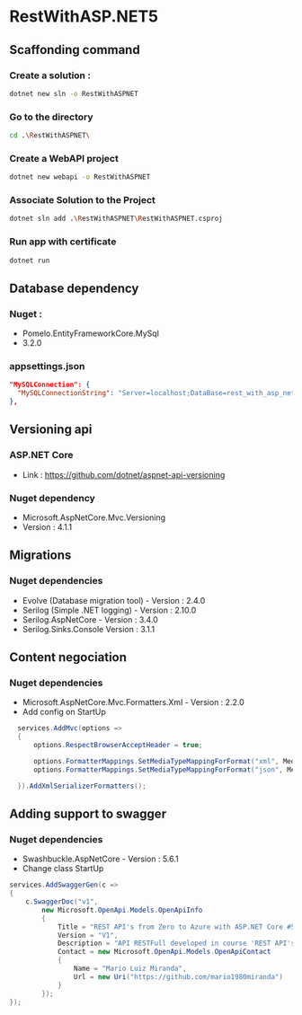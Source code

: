 # RestWithASP.NET5

## Scaffonding command
### Create a solution :
```bash
dotnet new sln -o RestWithASPNET
```
### Go to the directory
```bash
cd .\RestWithASPNET\
```
### Create a WebAPI project
```bash
dotnet new webapi -o RestWithASPNET
```
### Associate Solution to the Project
```bash
dotnet sln add .\RestWithASPNET\RestWithASPNET.csproj
```
### Run app with certificate
```bash
dotnet run
```

## Database dependency
### Nuget : 
- Pomelo.EntityFrameworkCore.MySql
- 3.2.0
### appsettings.json
```json
"MySQLConnection": {
  "MySQLConnectionString": "Server=localhost;DataBase=rest_with_asp_net;Uid=root;Pwd=admin123"
},
```

## Versioning api
### ASP.NET Core
- Link : https://github.com/dotnet/aspnet-api-versioning
### Nuget dependency 
- Microsoft.AspNetCore.Mvc.Versioning
- Version : 4.1.1

## Migrations
### Nuget dependencies
- Evolve (Database migration tool) - Version : 2.4.0
- Serilog (Simple .NET logging) - Version : 2.10.0
- Serilog.AspNetCore - Version : 3.4.0
- Serilog.Sinks.Console Version : 3.1.1

## Content negociation
### Nuget dependencies
- Microsoft.AspNetCore.Mvc.Formatters.Xml - Version : 2.2.0
- Add config on StartUp
```csharp
  services.AddMvc(options =>
  {
      options.RespectBrowserAcceptHeader = true;

      options.FormatterMappings.SetMediaTypeMappingForFormat("xml", MediaTypeHeaderValue.Parse("application/xml"));
      options.FormatterMappings.SetMediaTypeMappingForFormat("json", MediaTypeHeaderValue.Parse("application/json"));

  }).AddXmlSerializerFormatters();
```

## Adding support to swagger
### Nuget dependencies
- Swashbuckle.AspNetCore - Version : 5.6.1
- Change class StartUp
```csharp
services.AddSwaggerGen(c =>
{
    c.SwaggerDoc("v1",
        new Microsoft.OpenApi.Models.OpenApiInfo
        {
            Title = "REST API's from Zero to Azure with ASP.NET Core #5 and Docker",
            Version = "V1",
            Description = "API RESTFull developed in course 'REST API's from Zero to Azure with ASP.NET Core #5 and Docker'",
            Contact = new Microsoft.OpenApi.Models.OpenApiContact
            {
                Name = "Mario Luiz Miranda",
                Url = new Uri("https://github.com/mario1980miranda")
            }
        });
});
```
